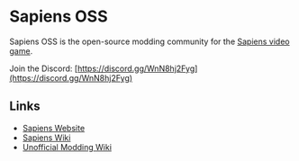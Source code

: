 # Sapiens OSS
Sapiens OSS is the open-source modding community for the [Sapiens video game](https://playsapiens.com/). 

Join the Discord: [https://discord.gg/WnN8hj2Fyg](https://discord.gg/WnN8hj2Fyg)

## Links
 - [Sapiens Website](https://playsapiens.com/)
 - [Sapiens Wiki](https://wiki.playsapiens.com/index.php/Main_Page)
 - [Unofficial Modding Wiki](https://sapiens-oss.github.io/sapiens-modding-wiki/)
